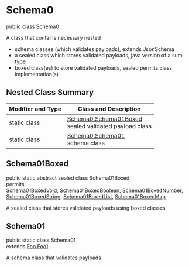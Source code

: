 # Schema0
public class Schema0

A class that contains necessary nested
- schema classes (which validates payloads), extends JsonSchema
- a sealed class which stores validated payloads, java version of a sum type
- boxed class(es) to store validated payloads, sealed permits class implementation(s)

## Nested Class Summary
| Modifier and Type | Class and Description |
| ----------------- | ---------------------- |
| static class | [Schema0.Schema01Boxed](#schema01boxed)<br> sealed validated payload class |
| static class | [Schema0.Schema01](#schema01)<br> schema class |

## Schema01Boxed
public static abstract sealed class Schema01Boxed<br>
permits<br>
[Schema01BoxedVoid](#schema01boxedvoid),
[Schema01BoxedBoolean](#schema01boxedboolean),
[Schema01BoxedNumber](#schema01boxednumber),
[Schema01BoxedString](#schema01boxedstring),
[Schema01BoxedList](#schema01boxedlist),
[Schema01BoxedMap](#schema01boxedmap)

A sealed class that stores validated payloads using boxed classes

## Schema01
public static class Schema01<br>
extends [Foo.Foo1](../../../components/schemas/Foo.md#foo1)

A schema class that validates payloads
